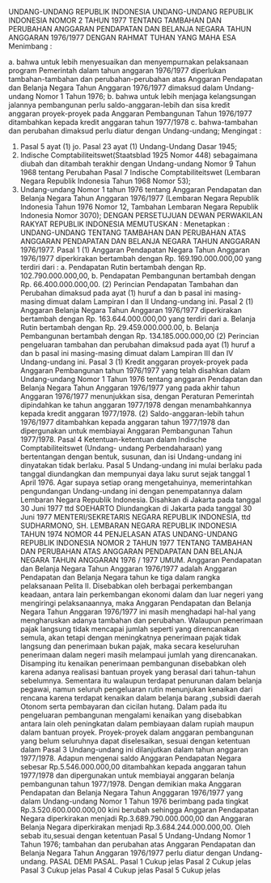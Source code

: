 UNDANG-UNDANG REPUBLIK INDONESIA UNDANG-UNDANG REPUBLIK INDONESIA NOMOR 2 TAHUN 1977 TENTANG TAMBAHAN DAN PERUBAHAN ANGGARAN PENDAPATAN DAN BELANJA NEGARA TAHUN ANGGARAN 1976/1977
DENGAN RAHMAT TUHAN YANG MAHA ESA
Menimbang :

a. bahwa untuk lebih menyesuaikan dan menyempurnakan pelaksanaan program Pemerintah dalam tahun anggaran 1976/1977 diperlukan tambahan-tambahan dan perubahan-perubahan atas Anggaran Pendapatan dan Belanja Negara Tahun Anggaran 1976/1977 dimaksud dalam Undang-undang Nomor 1 Tahun 1976;
b. bahwa untuk lebih menjaga kelangsungan jalannya pembangunan perlu saldo-anggaran-lebih dan sisa kredit anggaran proyek-proyek pada Anggaran Pembangunan Tahun 1976/1977 ditambahkan kepada kredit anggaran tahun 1977/1978 c. bahwa-tambahan dan perubahan dimaksud perlu diatur dengan Undang-undang;
Mengingat :

1. Pasal 5 ayat (1) jo. Pasal 23 ayat (1) Undang-Undang Dasar 1945;
2. Indische Comptabiliteitswet(Staatsblad 1925 Nomor 448) sebagaimana diubah dan ditambah terakhir dengan Undang-undang Nomor 9 Tahun 1968 tentang Perubahan Pasal 7 Indische Comptabiliteitswet (Lembaran Negara Republik Indonesia Tahun 1968 Nomor 53);
3. Undang-undang Nomor 1 tahun 1976 tentang Anggaran Pendapatan dan Belanja Negara Tahun Anggaran 1976/1977 (Lembaran Negara Republik Indonesia Tahun 1976 Nomor 12, Tambahan Lembaran Negara Republik Indonesia Nomor 3070); DENGAN PERSETUJUAN DEWAN PERWAKILAN RAKYAT REPUBLIK INDONESIA
MEMUTUSKAN :
 Menetapkan : UNDANG-UNDANG TENTANG TAMBAHAN DAN PERUBAHAN ATAS ANGGARAN PENDAPATAN DAN BELANJA NEGARA TAHUN ANGGARAN 1976/1977.
Pasal 1
(1) Anggaran Pendapatan Negara Tahun Anggaran 1976/1977 diperkirakan bertambah dengan Rp. 169.190.000.000,00 yang terdiri dari :
a. Pendapatan Rutin bertambah dengan Rp. 102.790.000.000,00, b. Pendapatan Pembangunan bertambah dengan Rp.
66.400.000.000,00.
(2) Perincian Pendapatan Tambahan dan Perubahan dimaksud pada ayat (1) huruf a dan b pasal ini masing-masing dimuat dalam Lampiran I dan II Undang-undang ini.
Pasal 2
(1) Anggaran Belanja Negara Tahun Anggaran 1976/1977 diperkirakan bertambah dengan Rp. 163.644.000.000,00 yang terdiri dari a. Belanja Rutin bertambah dengan Rp. 29.459.000.000.00, b. Belanja Pembangunan bertambah dengan Rp.
134.185.000.000,00 (2) Perincian pengeluaran tambahan dan perubahan dimaksud pada ayat (1) huruf a dan b pasal ini masing-masing dimuat dalam Lampiran III dan IV Undang-undang ini.
Pasal 3
(1) Kredit anggaran proyek-proyek pada Anggaran Pembangunan tahun 1976/1977 yang telah disahkan dalam Undang-undang Nomor 1 Tahun 1976 tentang anggaran Pendapatan dan Belanja Negara Tahun Anggaran 1976/1977 yang pada akhir tahun Anggaran 1976/1977 menunjukkan sisa, dengan Peraturan Pemerintah dipindahkan ke tahun anggaran 1977/1978 dengan menambahkannya kepada kredit anggaran 1977/1978.
(2) Saldo-anggaran-lebih tahun 1976/1977 ditambahkan kepada anggaran tahun 1977/1978 dan dipergunakan untuk membiayai Anggaran Pembangunan Tahun 1977/1978.
Pasal 4
Ketentuan-ketentuan dalam Indische Comptabiliteitswet (Undang- undang Perbendaharaan) yang bertentangan dengan bentuk, susunan, dan isi Undang-undang ini dinyatakan tidak berlaku.
Pasal 5
Undang-undang ini mulai berlaku pada tanggal diundangkan dan mempunyai daya laku surut sejak tanggal 1 April 1976. Agar supaya setiap orang mengetahuinya, memerintahkan pengundangan Undang-undang ini dengan penempatannya dalam Lembaran Negara Republik Indonesia. Disahkan di Jakarta pada tanggal 30 Juni 1977 ttd SOEHARTO Diundangkan di Jakarta pada tanggal 30 Juni 1977 MENTERI/SEKRETARIS NEGARA REPUBLIK INDONESIA, ttd SUDHARMONO, SH. LEMBARAN NEGARA REPUBLIK INDONESIA TAHUN 1974 NOMOR 44 PENJELASAN ATAS UNDANG-UNDANG REPUBLIK INDONESIA NOMOR 2 TAHUN 1977 TENTANG TAMBAHAN DAN PERUBAHAN ATAS ANGGARAN PENDAPATAN DAN BELANJA NEGARA TAHUN ANGGARAN 1976 / 1977 UMUM. Anggaran Pendapatan dan Belanja Negara Tahun Anggaran 1976/1977 adalah Anggaran Pendapatan dan Belanja Negara tahun ke tiga dalam rangka pelaksanaan Pelita II. Disebabkan oleh berbagai perkembangan keadaan, antara lain perkembangan ekonomi dalam dan luar negeri yang mengiringi pelaksanaannya, maka Anggaran Pendapatan dan Belanja Negara Tahun Anggaran 1976/1977 ini masih menghadapi hal-hal yang mengharuskan adanya tambahan dan perubahan. Walaupun penerimaan pajak langsung tidak mencapai jumlah seperti yang direncanakan semula, akan tetapi dengan meningkatnya penerimaan pajak tidak langsung dan penerimaan bukan pajak, maka secara keseluruhan penerimaan dalam negeri masih melampaui jumlah yang direncanakan. Disamping itu kenaikan penerimaan pembangunan disebabkan oleh karena adanya realisasi bantuan proyek yang berasal dari tahun-tahun sebelumnya. Sementara itu walaupun terdapat penurunan dalam belanja pegawai, namun seluruh pengeluaran rutin menunjukan kenaikan dari rencana karena terdapat kenaikan dalam belanja barang ,subsidi daerah Otonom serta pembayaran dan cicilan hutang. Dalam pada itu pengeluaran pembangunan mengalami kenaikan yang disebabkan antara lain oleh peningkatan dalam pembiayaan dalam rupiah maupun dalam bantuan proyek. Proyek-proyek dalam anggaran pembangunan yang belum seluruhnya dapat diselesaikan, sesuai dengan ketentuan dalam Pasal 3 Undang-undang ini dilanjutkan dalam tahun anggaran 1977/1978. Adapun mengenai saldo Anggaran Pendapatan Negara sebesar Rp.5.546.000.000,00 ditambahkan kepada anggaran tahun 1977/1978 dan dipergunakan untuk membiayai anggaran belanja pembangunan tahun 1977/1978. Dengan demikian maka Anggaran Pendapatan dan Belanja Negara Tahun Angggaran 1976/1977 yang dalam Undang-undang Nomor 1 Tahun 1976 berimbang pada tingkat Rp.3.520.600.000.000,00 kini berubah sehingga Anggaran Pendapatan Negara diperkirakan menjadi Rp.3.689.790.000.000,00 dan Anggaran Belanja Negara diperkirakan menjadi Rp.3.684.244.000.000,00. Oleh sebab itu,sesuai dengan ketentuan Pasal 5 Undang-Undang Nomor 1 Tahun 1976; tambahan dan perubahan atas Anggaran Pendapatan dan Belanja Negara Tahun Anggaran 1976/1977 perlu diatur dengan Undang-undang. PASAL DEMI PASAL.
Pasal 1
Cukup jelas
Pasal 2
Cukup jelas
Pasal 3
Cukup jelas
Pasal 4
Cukup jelas
Pasal 5
Cukup jelas